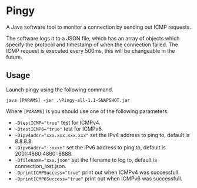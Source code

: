 # Pingy
A Java software tool to monitor a connection by sending out ICMP requests.

The software logs it to a JSON file, which has an array of objects which specify the protocol and timestamp of when the connection failed.
The ICMP request is executed every 500ms, this will be changeable in the future.

## Usage
Launch pingy using the following command.

`java [PARAMS] -jar .\Pingy-all-1.1-SNAPSHOT.jar`

Where `[PARAMS]` is you should use one of the following parameters.
- `-DtestICMP="true"` test for ICMPv4.
- `-DtestICMP6="true"` test for ICMPv6.
- `-Dipv4addr="xxx.xxx.xxx.xxx"` set the IPv4 address to ping to, default is 8.8.8.8.
- `-Dipv6addr="::xxxx"` set the IPv6 address to ping to, default is 2001:4860:4860::8888.
- `-Dfilename="xxx.json"` set the filename to log to, default is connection_lost.json.
- `-DprintICMPSuccess="true"` print out when ICMPv4 was successfull.
- `-DprintICMP6Success="true"` print out when ICMPv6 was successfull.
